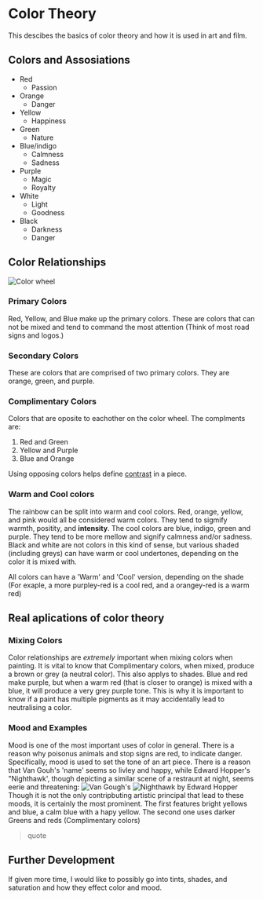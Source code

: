# Color Theory
This descibes the basics of color theory and how it is used in art and film.
## Colors and Assosiations
* Red
  * Passion
* Orange
  * Danger
* Yellow
  * Happiness 
* Green
  * Nature
* Blue/indigo
  * Calmness
  * Sadness  
* Purple
  * Magic
  * Royalty
* White 
  * Light
  * Goodness
* Black
  * Darkness
  * Danger 

## Color Relationships
![Color wheel](link)
### Primary Colors
Red, Yellow, and Blue make up the primary colors. These are colors that can not be mixed and tend to command the most attention (Think of most road signs and logos.)
### Secondary Colors
These are colors that are comprised of two primary colors. They are orange, green, and purple. 
### Complimentary Colors
Colors that are oposite to eachother on the color wheel. The complments are:
1. Red and Green
2. Yellow and Purple
3. Blue and Orange 

Using opposing colors helps define [contrast](https://thevirtualinstructor.com/contrast-in-art.html) in a piece. 
### Warm and Cool colors
The rainbow can be split into warm and cool colors. Red, orange, yellow, and pink would all be considered warm colors. They tend to sigmify warmth, positity, and **intensity**. The cool colors are blue, indigo, green and purple. They tend to be more mellow and signify calmness and/or sadness. Black and white are not colors in this kind of sense, but various shaded (including greys) can have warm or cool undertones, depending on the color it is mixed with. 

All colors can have a 'Warm' and 'Cool' version, depending on the shade (For exaple, a more purpley-red is a cool red, and a orangey-red is a warm red)

## Real aplications of color theory
### Mixing Colors
Color relationships are *extremely* important when mixing colors when painting. It is vital to know that Complimentary colors, when mixed, produce a brown or grey (a neutral color). This also applys to shades. Blue and red make purple, but when a warm red (that is closer to orange) is mixed with a blue, it will produce a very grey purple tone. This is why it is important to know if a paint has multiple pigments as it may accidentally lead to neutralising a color.  
### Mood and Examples
Mood is one of the most important uses of color in general. There is a reason why poisonus animals and stop signs are red, to indicate danger. Specifically, mood is used to set the tone of an art piece. There is a reason that Van Gouh's 'name' seems so livley and happy, while Edward Hopper's "Nighthawk', though depicting a similar scene of a restraunt at night, seems eerie and threatening:
![Van Gough's](https://media-dev.overstockart.com/optimized/cache/data/product_images/VG415-1000x1000.jpg)
![Nighthawk by Edward Hopper](https://media.overstockart.com/optimized/cache/data/product_images/EH2136-1000x1000.jpg)
Though it is not the only contripbuting artistic principal that lead to these moods, it is certainly the most prominent. The first features bright yellows and blue, a calm blue with a hapy yellow. The second one uses darker Greens and reds (Complimentary colors)

> quote 

## Further Development 
If given more time, I would like to possibly go into tints, shades, and saturation and how they effect color and mood.  